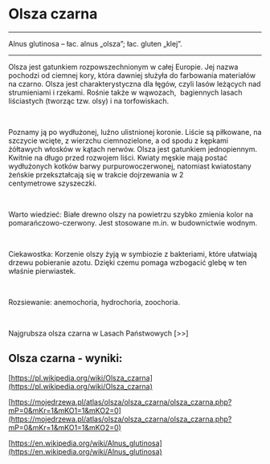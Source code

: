 # Olsza czarna

---
Alnus glutinosa – łac. alnus „olsza”; łac. gluten „klej”.

---
Olsza jest gatunkiem rozpowszechnionym w całej Europie. Jej nazwa pochodzi od ciemnej kory, która dawniej służyła do farbowania materiałów na czarno. Olsza jest charakterystyczna dla łęgów, czyli lasów leżących nad strumieniami i rzekami. Rośnie także w wąwozach,  bagiennych lasach liściastych (tworząc tzw. olsy) i na torfowiskach.

 

Poznamy ją po wydłużonej, luźno ulistnionej koronie. Liście są piłkowane, na szczycie wcięte, z wierzchu ciemnozielone, a od spodu z kępkami żółtawych włosków w kątach nerwów. Olsza jest gatunkiem jednopiennym. Kwitnie na długo przed rozwojem liści. Kwiaty męskie mają postać wydłużonych kotków barwy purpurowoczerwonej, natomiast kwiatostany żeńskie przekształcają się w trakcie dojrzewania w 2 centymetrowe szyszeczki.

 

Warto wiedzieć: Białe drewno olszy na powietrzu szybko zmienia kolor na pomarańczowo-czerwony. Jest stosowane m.in. w budownictwie wodnym.

 

Ciekawostka: Korzenie olszy żyją w symbiozie z bakteriami, które ułatwiają drzewu pobieranie azotu. Dzięki czemu pomaga wzbogacić glebę w ten właśnie pierwiastek.

 

Rozsiewanie: anemochoria, hydrochoria, zoochoria.

 

Najgrubsza olsza czarna w Lasach Państwowych [>>]

## Olsza czarna - wyniki:
[https://pl.wikipedia.org/wiki/Olsza_czarna](https://pl.wikipedia.org/wiki/Olsza_czarna)

[https://mojedrzewa.pl/atlas/olsza/olsza_czarna/olsza_czarna.php?mP=0&mKr=1&mKO1=1&mKO2=0](https://mojedrzewa.pl/atlas/olsza/olsza_czarna/olsza_czarna.php?mP=0&mKr=1&mKO1=1&mKO2=0)

[https://en.wikipedia.org/wiki/Alnus_glutinosa](https://en.wikipedia.org/wiki/Alnus_glutinosa)

